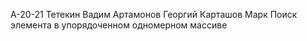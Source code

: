 А-20-21
Тетекин Вадим Артамонов Георгий Карташов Марк
Поиск элемента в упорядоченном одномерном массиве
